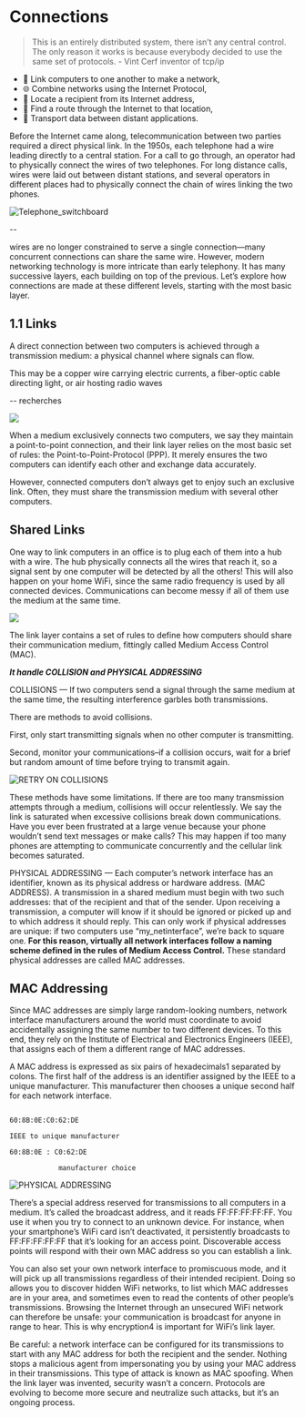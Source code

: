 # Connections

> This is an entirely distributed system, there isn’t any central control. The only reason it works is because everybody decided to use the same set of protocols. - Vint Cerf inventor of tcp/ip

- 🔗 Link computers to one another to make a network,
- 🌐 Combine networks using the Internet Protocol,
- 📍 Locate a recipient from its Internet address,
- 🧭 Find a route through the Internet to that location,
- 🚚 Transport data between distant applications.

Before the Internet came along, telecommunication between two parties required a direct physical link. In the 1950s, each telephone had a wire leading directly to a central station. For a call to go through, an operator had to physically connect the wires of two telephones. For long distance calls, wires were laid out between distant stations, and several operators in different places had to physically connect the chain of wires linking the two phones.

![Telephone_switchboard](https://upload.wikimedia.org/wikipedia/commons/e/e4/Telephone_switchboard_6_Oct_1907_Salt_Lake_City.jpg)

--

wires are no longer constrained to serve a single connection—many concurrent connections can share the same wire. However, modern networking technology is more intricate than early telephony. It has many successive layers, each building on top of the previous. Let’s explore how connections are made at these different levels, starting with the most basic layer.

## 1.1 Links

A direct connection between two computers is achieved through a transmission medium: a physical channel where signals can flow.

This may be a copper wire carrying electric currents, a fiber-optic cable directing light, or air hosting radio waves

-- recherches

![](https://i0.wp.com/css-tricks.com/wp-content/uploads/2021/09/01-1.png?w=1184&ssl=1)

When a medium exclusively connects two computers, we say they maintain a point-to-point connection, and their link layer relies on the most basic set of rules: the Point-to-Point-Protocol (PPP). It merely ensures the two computers can identify each other and exchange data accurately.

However, connected computers don’t always get to enjoy such an exclusive link. Often, they must share the transmission medium with several other computers.

## Shared Links

One way to link computers in an office is to plug each of them into a hub with a wire. The hub physically connects all the wires that reach it, so a signal sent by one computer will be detected by all the others! This will also happen on your home WiFi, since the same radio frequency is used by all connected devices. Communications can become messy if all of them use the medium at the same time.

![](https://i0.wp.com/css-tricks.com/wp-content/uploads/2021/09/02-1.png?resize=1000%2C589&ssl=1)

The link layer contains a set of rules to define how computers should share their communication medium, fittingly called Medium Access Control (MAC).

***It handle COLLISION and PHYSICAL ADDRESSING***

COLLISIONS — If two computers send a signal through the same medium at the same time, the resulting interference garbles both transmissions.

There are methods to avoid collisions.

First, only start transmitting signals when no other computer is transmitting.

Second, monitor your communications–if a collision occurs, wait for a brief but random amount of time before trying to transmit again.

![RETRY ON COLLISIONS](https://i0.wp.com/css-tricks.com/wp-content/uploads/2021/09/04-1.png?resize=1000%2C588&ssl=1)

These methods have some limitations. If there are too many transmission attempts through a medium, collisions will occur relentlessly. We say the link is saturated when excessive collisions break down communications. Have you ever been frustrated at a large venue because your phone wouldn’t send text messages or make calls? This may happen if too many phones are attempting to communicate concurrently and the cellular link becomes saturated.

PHYSICAL ADDRESSING — Each computer’s network interface has an identifier, known as its physical address or hardware address. (MAC ADDRESS). A transmission in a shared medium must begin with two such addresses: that of the recipient and that of the sender. Upon receiving a transmission, a computer will know if it should be ignored or picked up and to which address it should reply.
This can only work if physical addresses are unique: if two computers use “my_netinterface”, we’re back to square one. **For this reason, virtually all network interfaces follow a naming scheme defined in the rules of Medium Access Control.** These standard physical addresses are called MAC addresses.

## MAC Addressing

Since MAC addresses are simply large random-looking numbers, network interface manufacturers around the world must coordinate to avoid accidentally assigning the same number to two different devices. To this end, they rely on the Institute of Electrical and Electronics Engineers (IEEE), that assigns each of them a different range of MAC addresses.

A MAC address is expressed as six pairs of hexadecimals1 separated by colons. The first half of the address is an identifier assigned by the IEEE to a unique manufacturer. This manufacturer then chooses a unique second half for each network interface.

```

60:8B:0E:C0:62:DE

IEEE to unique manufacturer

60:8B:0E : C0:62:DE

            manufacturer choice
```

![PHYSICAL ADDRESSING](https://i0.wp.com/css-tricks.com/wp-content/uploads/2021/09/06-1.png?resize=1000%2C577&ssl=1)

There’s a special address reserved for transmissions to all computers in a medium. It’s called the broadcast address, and it reads FF:FF:FF:FF:FF. You use it when you try to connect to an unknown device. For instance, when your smartphone’s WiFi card isn’t deactivated, it persistently broadcasts to FF:FF:FF:FF:FF that it’s looking for an access point. Discoverable access points will respond with their own MAC address so you can establish a link.

You can also set your own network interface to promiscuous mode, and it will pick up all transmissions regardless of their intended recipient. Doing so allows you to discover hidden WiFi networks, to list which MAC addresses are in your area, and sometimes even to read the contents of other people’s transmissions. Browsing the Internet through an unsecured WiFi network can therefore be unsafe: your communication is broadcast for anyone in range to hear. This is why encryption4 is important for WiFi’s link layer.

Be careful: a network interface can be configured for its transmissions to start with any MAC address for both the recipient and the sender. Nothing stops a malicious agent from impersonating you by using your MAC address in their transmissions. This type of attack is known as MAC spoofing. When the link layer was invented, security wasn’t a concern. Protocols are evolving to become more secure and neutralize such attacks, but it’s an ongoing process.
